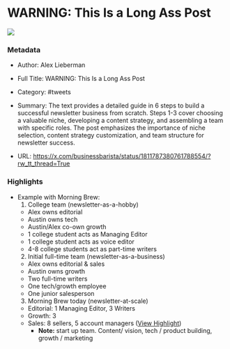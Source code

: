 # WARNING: This Is a Long Ass Post

![](https://pbs.twimg.com/profile_images/1484281452506275845/IpweVfgl.jpg)

### Metadata

- Author: Alex Lieberman
- Full Title: WARNING: This Is a Long Ass Post
- Category: #tweets

- Summary: The text provides a detailed guide in 6 steps to build a successful newsletter business from scratch. Steps 1-3 cover choosing a valuable niche, developing a content strategy, and assembling a team with specific roles. The post emphasizes the importance of niche selection, content strategy customization, and team structure for newsletter success. 

- URL: https://x.com/businessbarista/status/1811787380761788554/?rw_tt_thread=True

### Highlights

- Example with Morning Brew:
  1) College team (newsletter-as-a-hobby)
  - Alex owns editorial 
  - Austin owns tech 
  - Austin/Alex co-own growth 
  - 1 college student acts as Managing Editor 
  - 1 college student acts as voice editor 
  - 4-8 college students act as part-time writers
  2) Initial full-time team (newsletter-as-a-business)
  - Alex owns editorial & sales 
  - Austin owns growth 
  - Two full-time writers 
  - One tech/growth employee 
  - One junior salesperson
  3) Morning Brew today (newsletter-at-scale) 
  - Editorial: 1 Managing Editor, 3 Writers 
  - Growth: 3 
  - Sales: 8 sellers, 5 account managers ([View Highlight](https://read.readwise.io/read/01j3b0pntd0cyd13tcgpep2dsf))
    - **Note:** start up team. Content/ vision, tech / product building, growth / marketing
